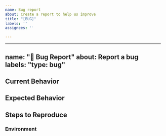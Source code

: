 ```yaml
---
name: Bug report
about: Create a report to help us improve
title: "[BUG]"
labels: ''
assignees: ''

---
```


---
name: "🐞 Bug Report"
about: Report a bug
labels: "type: bug"
---

<!-- Please do your best to fill out all of the sections below! -->

## Current Behavior

<!-- What is the behavior that currently you experience? -->

## Expected Behavior

<!-- What is the behavior that you expect to happen? -->
<!-- Is this a regression? .i.e Did this used to be the behavior at one point?  -->

## Steps to Reproduce

<!-- Help us help you by making it easy for us to reproduce your issue! -->

### Environment

<!-- It's important for us to know the context in which you experience this behavior! -->
<!-- Please paste the result of running `npx lerna info` in your repo below! -->
